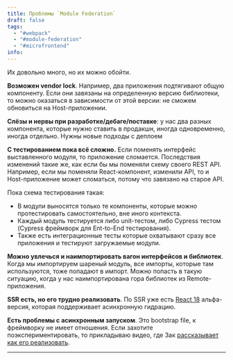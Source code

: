 ```yaml
---
title: Проблемы `Module Federation`
draft: false
tags:
  - "#webpack"
  - "#module-federation"
  - "#microfrontend"
info:
---
```

Их довольно много, но их можно обойти.

**Возможен vendor lock**. Например, два приложения подтягивают общую компоненту. Если они завязаны на определенную версию библиотеки, то можно оказаться в зависимости от этой версии: не сможем обновиться на Host-приложении.

**Слёзы и нервы при разработке/дебаге/поставке**: у нас два разных компонента, которые нужно ставить в продакшн, иногда одновременно, иногда отдельно. Нужны новые подходы с деплоем

**С тестированием пока всё сложно.** Если поменять интерфейс выставленного модуля, то приложение сломается. Последствия изменений такие же, как если бы мы поменяли схему своего REST API. Например, если мы поменяли React-компонент, изменили API, то и Host-приложение может сломаться, потому что завязано на старое API.

Пока схема тестирования такая:
- В модули выносятся только те компоненты, которые можно протестировать самостоятельно, вне иного контекста.
- Каждый модуль тестируется либо unit-тестом, либо Cypress тестом (Cypress фреймворк для Ent-to-End тестирования).
- Также есть интеграционные тесты которые охватывают сразу все приложения и тестируют загружаемые модули.

**Можно увлечься и наимпортировать вагон интерфейсов и библиотек**. Когда мы импортируем шареный модуль, все импорты, которые там используются, тоже попадают в импорт. Можно попасть в такую ситуацию, когда у нас наимпортирована гора библиотек из Remote-приложения.

**SSR есть, но его трудно реализовать**. По SSR уже есть [React 18](https://blog.saeloun.com/2021/07/29/react-18-alpha-behavior-changes-in-suspense) альфа-версия, которая поддерживает асинхронную гидрацию.

**Есть проблемы с асинхронным запуском**. Это bootstrap file, к фреймворку не имеет отношения. Если захотите поэкспериментировать, то прикладываю видео, где Зак [рассказывает как его реализовать](https://youtu.be/d1SS7KAsbdY?t=345).

___

